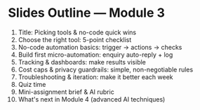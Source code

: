 # Slides Outline — Module 3

1. Title: Picking tools & no-code quick wins
2. Choose the right tool: 5-point checklist
3. No-code automation basics: trigger → actions → checks
4. Build first micro-automation: enquiry auto-reply + log
5. Tracking & dashboards: make results visible
6. Cost caps & privacy guardrails: simple, non-negotiable rules
7. Troubleshooting & iteration: make it better each week
8. Quiz time
9. Mini-assignment brief & AI rubric
10. What's next in Module 4 (advanced AI techniques)